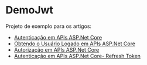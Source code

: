 # DemoJwt

Projeto de exemplo para os artigos:

* [Autenticação em APIs ASP.Net Core](https://www.wellingtonjhn.com/posts/autentica%C3%A7%C3%A3o-em-apis-asp.net-core-com-jwt/)
* [Obtendo o Usuário Logado em APIs ASP.Net Core](https://www.wellingtonjhn.com/posts/obtendo-o-usu%C3%A1rio-logado-em-apis-asp.net-core/)
* [Autorização em APIs ASP.Net Core](https://www.wellingtonjhn.com/posts/autoriza%C3%A7%C3%A3o-em-apis-asp.net-core/)
* [Autenticação em APIs ASP.Net Core- Refresh Token](https://www.wellingtonjhn.com/posts/autentica%C3%A7%C3%A3o-em-apis-asp.net-core-com-jwt---refresh-token/)